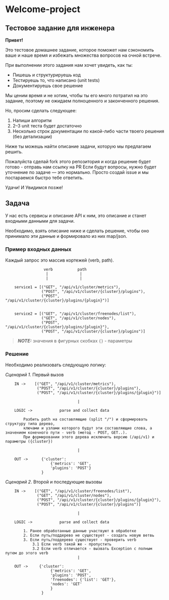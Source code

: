 # Welcome-project
## Тестовое задание для инженера

**Привет!**

Это тестовое домашнее задание, которое поможет нам сэкономить ваше и наше время и избежать множества вопросов на очной встрече.

При выполнении этого задания нам хочет увидеть, как ты:

- Пишешь и структурируешь код
- Тестируешь то, что написано (unit tests)
- Документируешь свое решение


Мы ценим время и не хотим, чтобы ты его много потратил на это задание, поэтому не ожидаем полноценного и законченного решения.

Но, просим сделать следующее:

1. Напиши алгоритм
2. 2–3 unit теста будет достаточно
3. Несколько строк документации по какой-либо части твоего решения (без детализации)

Ниже ты можешь найти описание задачи, которую мы предлагаем решить.

Пожалуйста сделай fork этого репозитория и когда решение будет готово - отправь нам ссылку на PR
Если будут вопросы, нужно будет уточнение по задаче — это нормально. 
Просто создай issue и мы постараемся быстро тебе ответить.

Удачи! И Увидимся позже!

## Задача

У нас есть сервисы и описание API к ним, это описание и станет входными данными для задачи.

Необходимо, взять описание ниже и сделать решение, чтобы оно принимало эти данные и формировало из них map/json.

### Пример входных данных


Каждый запрос это массив кортежей (verb, path). 

```
                 verb           path
                  |              |
                  |              |

    service1 = [("GET", "/api/v1/cluster/metrics"),
                ("POST", "/api/v1/cluster/{cluster}/plugins"),
                ("POST", "/api/v1/cluster/{cluster}/plugins/{plugin}")]


    service2 = [("GET", "/api/v1/cluster/freenodes/list"),
                ("GET", "/api/v1/cluster/nodes"),
                ("POST", "/api/v1/cluster/{cluster}/plugins/{plugin}"),
                ("POST", "/api/v1/cluster/{cluster}/plugins")]
```

> **_NOTE:_** значения в фигурных скобках `{}` - параметры

### Решение

Необходимо реализовать следующую логику:

*Сценарий 1*. Первый вызов

```
    IN ->    [("GET", "/api/v1/cluster/metrics"),
              ("POST", "/api/v1/cluster/{cluster}/plugins"),
              ("POST", "/api/v1/cluster/{cluster}/plugins/{plugin}")]

                                |

    LOGIC ->            parse and collect data
                        
        Разбить path на составляющие (split "/") и сформировать структуру типа дерево, 
        ключами и узлами которого будут эти составляющие слова, а значением конечного пути - verb (метод - POST, GET..). 
        При формировании этого дерева исключить версию (/api/v1) и параметры ({cluster})

                                |

    OUT ->      {'cluster': 
                    {'metrics': 'GET', 
                    'plugins': 'POST'}
                }    
```

*Сценарий 2*. Второй и последующие вызовы

```
    IN ->    [("GET", "/api/v1/cluster/freenodes/list"),
              ("GET", "/api/v1/cluster/nodes"),
              ("POST", "/api/v1/cluster/{cluster}/plugins/{plugin}"),
              ("POST", "/api/v1/cluster/{cluster}/plugins")]

                                |

    LOGIC ->            parse and collect data

        1. Ранее обработанные данные участвуют в обработке
        2. Если путь/поддерево не существует - создать новую ветвь
        3. Если путь/поддерево существует - проверить verb
            3.1 Если verb такой же - пропустить
            3.2 Если verb отличается - вызвать Exception с полным путем до этого verb
                                |

    OUT ->     {'cluster': 
                    {'metrics': 'GET', 
                    'plugins': 'POST', 
                    'freenodes': {'list': 'GET'}, 
                    'nodes': 'GET'
                    }
                }
```
